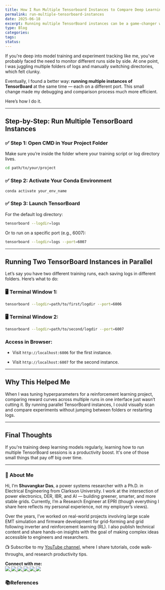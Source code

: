 ```yaml
---
title: How I Run Multiple Tensorboard Instances to Compare Deep Learning Experiments Side by Side
permalink: run-multiple-tensorboard-instances
date: 2025-06-18
excerpt: Running multiple TensorBoard instances can be a game-changer when you're comparing models, tweaking hyperparameters, or just debugging deep learning pipelines. Here's how I run multiple logs in parallel using different ports — a simple trick that helped me speed up my workflow and make better training decisions.
type: Blog
categories: 
tags: 
status:
---
```


If you're deep into model training and experiment tracking like me, you've probably faced the need to monitor different runs side by side. At one point, I was juggling multiple folders of logs and manually switching directories, which felt clunky.

Eventually, I found a better way: **running multiple instances of TensorBoard** at the same time — each on a different port. This small change made my debugging and comparison process much more efficient.

Here’s how I do it.

---

## Step-by-Step: Run Multiple TensorBoard Instances

### ✅ Step 1: Open CMD in Your Project Folder

Make sure you’re inside the folder where your training script or log directory lives.

```bash
cd path/to/your/project
```

### ✅ Step 2: Activate Your Conda Environment

```bash
conda activate your_env_name
```

### ✅ Step 3: Launch TensorBoard

For the default log directory:

```bash
tensorboard --logdir=logs
```

Or to run on a specific port (e.g., 6007):

```bash
tensorboard --logdir=logs --port=6007
```

---

## Running Two TensorBoard Instances in Parallel

Let’s say you have two different training runs, each saving logs in different folders. Here’s what to do:

### 🖥️ Terminal Window 1:

```bash
tensorboard --logdir=path/to/first/logdir --port=6006
```

### 🖥️ Terminal Window 2:

```bash
tensorboard --logdir=path/to/second/logdir --port=6007
```

### Access in Browser:

- Visit `http://localhost:6006` for the first instance.
    
- Visit `http://localhost:6007` for the second instance.
    

---
## Why This Helped Me

When I was tuning hyperparameters for a reinforcement learning project, comparing reward curves across multiple runs in one interface just wasn’t cutting it. By running parallel TensorBoard instances, I could visually scan and compare experiments without jumping between folders or restarting logs.

---
## Final Thoughts

If you're training deep learning models regularly, learning how to run multiple TensorBoard sessions is a productivity boost. It's one of those small things that pay off big over time.


---
### 👋 About Me
Hi, I’m **Shuvangkar Das**, a power systems researcher with a Ph.D. in Electrical Engineering from Clarkson University. I work at the intersection of power electronics, DER, IBR, and AI — building greener, smarter, and more stable grids. Currently, I’m a Research Engineer at EPRI (though everything I share here reflects my personal experience, not my employer’s views).

Over the years, I’ve worked on real-world projects involving large scale EMT simulation and firmware development for  grid-forming and grid following inverter and reinforcement learning (RL). I also publish technical content and share hands-on insights with the goal of making complex ideas accessible to engineers and researchers.

📺 Subscribe to my [YouTube channel](https://www.youtube.com/@ShuvangkarDas), where I share tutorials, code walk-throughs, and research productivity tips.

<p><strong>Connect with me:<br></strong>
<a href="https://www.youtube.com/@ShuvangkarDas" target="_blank">
    <img src="https://img.shields.io/badge/YouTube-Subscribe-red?style=for-the-badge&logo=youtube">
  </a>
  <a href="https://www.linkedin.com/in/ShuvangkarDas" target="_blank">
    <img src="https://img.shields.io/badge/LinkedIn-Connect-blue?style=for-the-badge&logo=linkedin">
  </a>
  <a href="https://newsletter.shuvangkardas.com" target="_blank">
    <img src="https://img.shields.io/badge/Newsletter-Subscribe-blue?style=for-the-badge">
  </a>
  <a href="https://twitter.com/shuvangkar_das" target="_blank">
    <img src="https://img.shields.io/badge/Twitter-Follow-blue?style=for-the-badge&logo=twitter">
  </a>
  
  <a href="https://github.com/shuvangkardas" target="_blank">
    <img src="https://img.shields.io/badge/GitHub-Follow-black?style=for-the-badge&logo=github">
  </a>
  <a href="https://blog.shuvangkardas.com" target="_blank">
    <img src="https://img.shields.io/badge/Blog-Read-blueviolet?style=for-the-badge">
  </a>
  
</p>

### 📚References




